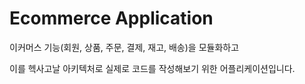 # Ecommerce Application
이커머스 기능(회원, 상품, 주문, 결제, 재고, 배송)을 모듈화하고 

이를 헥사고날 아키텍처로 실제로 코드를 작성해보기 위한 어플리케이션입니다. 
